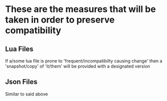 # These are the measures that will be taken in order to preserve compatibility


## Lua Files
If a/some lua file is prone to 'frequent/incompatibilty causing change' then a 'snapshot/copy' of 'it/them' will be provided with a designated version


## Json Files
Similar to said above